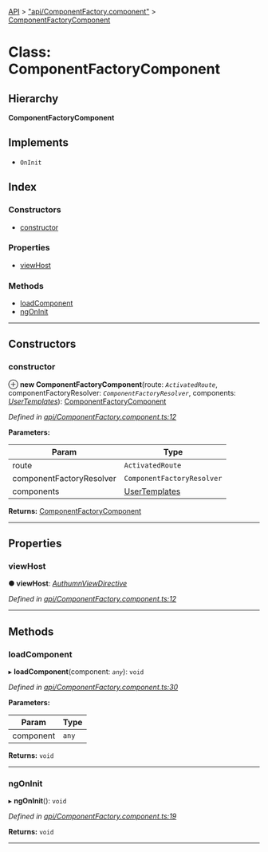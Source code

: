 [API](../README.md) > ["api/ComponentFactory.component"](../modules/_api_componentfactory_component_.md) > [ComponentFactoryComponent](../classes/_api_componentfactory_component_.componentfactorycomponent.md)

# Class: ComponentFactoryComponent

## Hierarchy

**ComponentFactoryComponent**

## Implements

* `OnInit`

## Index

### Constructors

* [constructor](_api_componentfactory_component_.componentfactorycomponent.md#constructor)

### Properties

* [viewHost](_api_componentfactory_component_.componentfactorycomponent.md#viewhost)

### Methods

* [loadComponent](_api_componentfactory_component_.componentfactorycomponent.md#loadcomponent)
* [ngOnInit](_api_componentfactory_component_.componentfactorycomponent.md#ngoninit)

---

## Constructors

<a id="constructor"></a>

###  constructor

⊕ **new ComponentFactoryComponent**(route: *`ActivatedRoute`*, componentFactoryResolver: *`ComponentFactoryResolver`*, components: *[UserTemplates](_api_templates_.usertemplates.md)*): [ComponentFactoryComponent](_api_componentfactory_component_.componentfactorycomponent.md)

*Defined in [api/ComponentFactory.component.ts:12](https://github.com/authumn/authumn-angular/blob/04acefe/projects/authumn-angular/src/user/api/ComponentFactory.component.ts#L12)*

**Parameters:**

| Param | Type |
| ------ | ------ |
| route | `ActivatedRoute` | 
| componentFactoryResolver | `ComponentFactoryResolver` | 
| components | [UserTemplates](_api_templates_.usertemplates.md) | 

**Returns:** [ComponentFactoryComponent](_api_componentfactory_component_.componentfactorycomponent.md)

___

## Properties

<a id="viewhost"></a>

###  viewHost

**● viewHost**: *[AuthumnViewDirective](_api_authumn_view_directive_.authumnviewdirective.md)*

*Defined in [api/ComponentFactory.component.ts:12](https://github.com/authumn/authumn-angular/blob/04acefe/projects/authumn-angular/src/user/api/ComponentFactory.component.ts#L12)*

___

## Methods

<a id="loadcomponent"></a>

###  loadComponent

▸ **loadComponent**(component: *`any`*): `void`

*Defined in [api/ComponentFactory.component.ts:30](https://github.com/authumn/authumn-angular/blob/04acefe/projects/authumn-angular/src/user/api/ComponentFactory.component.ts#L30)*

**Parameters:**

| Param | Type |
| ------ | ------ |
| component | `any` | 

**Returns:** `void`

___
<a id="ngoninit"></a>

###  ngOnInit

▸ **ngOnInit**(): `void`

*Defined in [api/ComponentFactory.component.ts:19](https://github.com/authumn/authumn-angular/blob/04acefe/projects/authumn-angular/src/user/api/ComponentFactory.component.ts#L19)*

**Returns:** `void`

___

